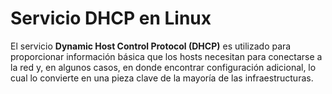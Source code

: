 # Servicio DHCP en Linux

El servicio **Dynamic Host Control Protocol (DHCP)** es utilizado para proporcionar información básica que los hosts necesitan para conectarse a la red y, en algunos casos, en donde encontrar configuración adicional, lo cual lo convierte en una pieza clave de la mayoría de las infraestructuras. 

